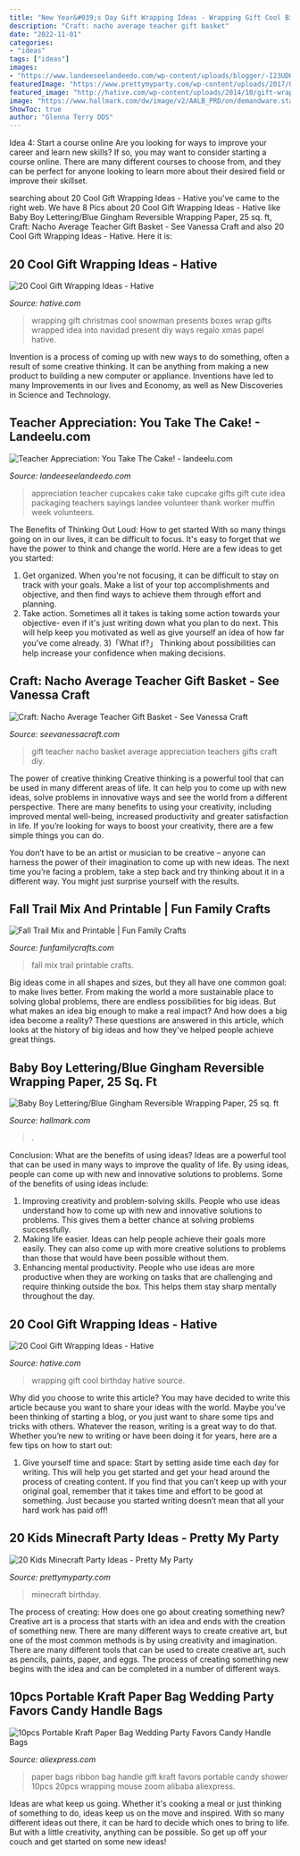 ```yaml
---
title: "New Year&#039;s Day Gift Wrapping Ideas - Wrapping Gift Cool Birthday Hative Source"
description: "Craft: nacho average teacher gift basket"
date: "2022-11-01"
categories:
- "ideas"
tags: ["ideas"]
images:
- "https://www.landeeseelandeedo.com/wp-content/uploads/blogger/-I23UDQ7XMWY/T7J24ZVn2uI/AAAAAAAABFg/YnxDZRF6MTA/s640/cupcakes%2Bteacher%2Bappreciation.jpg"
featuredImage: "https://www.prettymyparty.com/wp-content/uploads/2017/06/minecraft-tnt-birthday-cake.jpg"
featured_image: "http://hative.com/wp-content/uploads/2014/10/gift-wrapping-ideas/7-cool-gift-wrapping-ideas.jpg"
image: "https://www.hallmark.com/dw/image/v2/AALB_PRD/on/demandware.static/-/Sites-hallmark-master/default/dwe497d5b1/images/finished-goods/products/499EJR6341/Baby-Boy-and-Gingham-Reversible-Wrapping-Paper_499EJR6341_01.jpg?sw=1920"
ShowToc: true
author: "Glenna Terry DDS"
---
```



Idea 4: Start a course online
Are you looking for ways to improve your career and learn new skills? If so, you may want to consider starting a course online. There are many different courses to choose from, and they can be perfect for anyone looking to learn more about their desired field or improve their skillset.

	

		
searching about 20 Cool Gift Wrapping Ideas - Hative you've came to the right web. We have 8 Pics about 20 Cool Gift Wrapping Ideas - Hative like Baby Boy Lettering/Blue Gingham Reversible Wrapping Paper, 25 sq. ft, Craft: Nacho Average Teacher Gift Basket - See Vanessa Craft and also 20 Cool Gift Wrapping Ideas - Hative. Here it is:
		
    
## 20 Cool Gift Wrapping Ideas - Hative

<img loading=lazy src="http://hative.com/wp-content/uploads/2014/10/gift-wrapping-ideas/7-cool-gift-wrapping-ideas.jpg" onerror="this.onerror=null;this.src='https://tse2.mm.bing.net/th?id=OIP.FCGR5qcVwaA-UGUQzGBzGgHaM2&amp;pid=15.1';" alt="20 Cool Gift Wrapping Ideas - Hative">

_Source: hative.com_

>wrapping gift christmas cool snowman presents boxes wrap gifts wrapped idea into navidad present diy ways regalo xmas papel hative. 

	

Invention is a process of coming up with new ways to do something, often a result of some creative thinking. It can be anything from making a new product to building a new computer or appliance. Inventions have led to many Improvements in our lives and Economy, as well as New Discoveries in Science and Technology.

    
## Teacher Appreciation: You Take The Cake! - Landeelu.com

<img loading=lazy src="https://www.landeeseelandeedo.com/wp-content/uploads/blogger/-I23UDQ7XMWY/T7J24ZVn2uI/AAAAAAAABFg/YnxDZRF6MTA/s640/cupcakes%2Bteacher%2Bappreciation.jpg" onerror="this.onerror=null;this.src='https://tse2.mm.bing.net/th?id=OIP.mFv-z4fWhA79TgkpfHS8awHaE8&amp;pid=15.1';" alt="Teacher Appreciation: You Take The Cake! - landeelu.com">

_Source: landeeseelandeedo.com_

>appreciation teacher cupcakes cake take cupcake gifts gift cute idea packaging teachers sayings landee volunteer thank worker muffin week volunteers. 

	

The Benefits of Thinking Out Loud: How to get started
With so many things going on in our lives, it can be difficult to focus. It's easy to forget that we have the power to think and change the world. Here are a few ideas to get you started: 
1) Get organized. When you're not focusing, it can be difficult to stay on track with your goals. Make a list of your top accomplishments and objective, and then find ways to achieve them through effort and planning. 
2) Take action. Sometimes all it takes is taking some action towards your objective- even if it's just writing down what you plan to do next. This will help keep you motivated as well as give yourself an idea of how far you've come already. 
3)「What if?」 Thinking about possibilities can help increase your confidence when making decisions.

    
## Craft: Nacho Average Teacher Gift Basket - See Vanessa Craft

<img loading=lazy src="http://seevanessacraft.com/wp-content/uploads/2018/04/Nacho-Average-Teacher-Gift-Idea-1-copy.jpg" onerror="this.onerror=null;this.src='https://tse4.mm.bing.net/th?id=OIP.FBj1M-XQpq6opNY33nJ7dQHaLH&amp;pid=15.1';" alt="Craft: Nacho Average Teacher Gift Basket - See Vanessa Craft">

_Source: seevanessacraft.com_

>gift teacher nacho basket average appreciation teachers gifts craft diy. 

	

The power of creative thinking
Creative thinking is a powerful tool that can be used in many different areas of life. It can help you to come up with new ideas, solve problems in innovative ways and see the world from a different perspective.
There are many benefits to using your creativity, including improved mental well-being, increased productivity and greater satisfaction in life. If you’re looking for ways to boost your creativity, there are a few simple things you can do.

You don’t have to be an artist or musician to be creative – anyone can harness the power of their imagination to come up with new ideas. The next time you’re facing a problem, take a step back and try thinking about it in a different way. You might just surprise yourself with the results.

    
## Fall Trail Mix And Printable | Fun Family Crafts

<img loading=lazy src="https://funfamilycrafts.com/wp-content/uploads/2012/10/Fall-Trail-Mix-with-FREE-printable.jpg" onerror="this.onerror=null;this.src='https://tse1.mm.bing.net/th?id=OIP.J3sNE4FFxQ1a5EA3cUtI4wHaLG&amp;pid=15.1';" alt="Fall Trail Mix and Printable | Fun Family Crafts">

_Source: funfamilycrafts.com_

>fall mix trail printable crafts. 

	

Big ideas come in all shapes and sizes, but they all have one common goal: to make lives better. From making the world a more sustainable place to solving global problems, there are endless possibilities for big ideas. But what makes an idea big enough to make a real impact? And how does a big idea become a reality? These questions are answered in this article, which looks at the history of big ideas and how they've helped people achieve great things.

    
## Baby Boy Lettering/Blue Gingham Reversible Wrapping Paper, 25 Sq. Ft

<img loading=lazy src="https://www.hallmark.com/dw/image/v2/AALB_PRD/on/demandware.static/-/Sites-hallmark-master/default/dwe497d5b1/images/finished-goods/products/499EJR6341/Baby-Boy-and-Gingham-Reversible-Wrapping-Paper_499EJR6341_01.jpg?sw=1920" onerror="this.onerror=null;this.src='https://tse3.mm.bing.net/th?id=OIP.dTD6LgjwIGV3ne5NJGjdmQHaHa&amp;pid=15.1';" alt="Baby Boy Lettering/Blue Gingham Reversible Wrapping Paper, 25 sq. ft">

_Source: hallmark.com_

>. 

	

Conclusion: What are the benefits of using ideas?
Ideas are a powerful tool that can be used in many ways to improve the quality of life. By using ideas, people can come up with new and innovative solutions to problems. Some of the benefits of using ideas include: 
1) Improving creativity and problem-solving skills. People who use ideas understand how to come up with new and innovative solutions to problems. This gives them a better chance at solving problems successfully. 
2) Making life easier. Ideas can help people achieve their goals more easily. They can also come up with more creative solutions to problems than those that would have been possible without them. 
3) Enhancing mental productivity. People who use ideas are more productive when they are working on tasks that are challenging and require thinking outside the box. This helps them stay sharp mentally throughout the day.

    
## 20 Cool Gift Wrapping Ideas - Hative

<img loading=lazy src="http://hative.com/wp-content/uploads/2014/10/gift-wrapping-ideas/3-cool-gift-wrapping-ideas.jpg" onerror="this.onerror=null;this.src='https://tse2.mm.bing.net/th?id=OIP.IumchR58nq-vAcfGyDOSDAHaJ4&amp;pid=15.1';" alt="20 Cool Gift Wrapping Ideas - Hative">

_Source: hative.com_

>wrapping gift cool birthday hative source. 

	

Why did you choose to write this article?
You may have decided to write this article because you want to share your ideas with the world. Maybe you’ve been thinking of starting a blog, or you just want to share some tips and tricks with others. Whatever the reason, writing is a great way to do that. Whether you’re new to writing or have been doing it for years, here are a few tips on how to start out:
1. Give yourself time and space: Start by setting aside time each day for writing. This will help you get started and get your head around the process of creating content. If you find that you can’t keep up with your original goal, remember that it takes time and effort to be good at something. Just because you started writing doesn’t mean that all your hard work has paid off!


    
## 20 Kids Minecraft Party Ideas - Pretty My Party

<img loading=lazy src="https://www.prettymyparty.com/wp-content/uploads/2017/06/minecraft-tnt-birthday-cake.jpg" onerror="this.onerror=null;this.src='https://tse1.mm.bing.net/th?id=OIP.Nf86K4GDwO6erSl9Yl5JygHaJ3&amp;pid=15.1';" alt="20 Kids Minecraft Party Ideas - Pretty My Party">

_Source: prettymyparty.com_

>minecraft birthday. 

	

The process of creating: How does one go about creating something new?
Creative art is a process that starts with an idea and ends with the creation of something new. There are many different ways to create creative art, but one of the most common methods is by using creativity and imagination. There are many different tools that can be used to create creative art, such as pencils, paints, paper, and eggs. The process of creating something new begins with the idea and can be completed in a number of different ways.

    
## 10pcs Portable Kraft Paper Bag Wedding Party Favors Candy Handle Bags

<img loading=lazy src="https://ae01.alicdn.com/kf/HTB19wFHRpXXXXchXFXXq6xXFXXXI/10pcs-Portable-Kraft-Paper-Bag-Wedding-Party-Favors-Candy-Handle-Bags-With-Ribbon-Baby-Shower-Gift.jpg" onerror="this.onerror=null;this.src='https://tse2.mm.bing.net/th?id=OIP.PxShHMvZF7sahXbIC6KPAQHaHa&amp;pid=15.1';" alt="10pcs Portable Kraft Paper Bag Wedding Party Favors Candy Handle Bags">

_Source: aliexpress.com_

>paper bags ribbon bag handle gift kraft favors portable candy shower 10pcs 20pcs wrapping mouse zoom alibaba aliexpress. 

	

Ideas are what keep us going. Whether it's cooking a meal or just thinking of something to do, ideas keep us on the move and inspired. With so many different ideas out there, it can be hard to decide which ones to bring to life. But with a little creativity, anything can be possible. So get up off your couch and get started on some new ideas!

